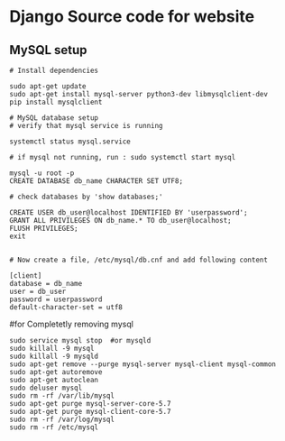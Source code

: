 # Django Source code for website


## MySQL setup
	
	# Install dependencies

	sudo apt-get update
	sudo apt-get install mysql-server python3-dev libmysqlclient-dev
	pip install mysqlclient

	# MySQL database setup
	# verify that mysql service is running

	systemctl status mysql.service
	
	# if mysql not running, run : sudo systemctl start mysql
	
	mysql -u root -p
	CREATE DATABASE db_name CHARACTER SET UTF8;

	# check databases by 'show databases;'
	
	CREATE USER db_user@localhost IDENTIFIED BY 'userpassword';
	GRANT ALL PRIVILEGES ON db_name.* TO db_user@localhost;
	FLUSH PRIVILEGES;
	exit


	# Now create a file, /etc/mysql/db.cnf and add following content

	[client]
	database = db_name
	user = db_user
	password = userpassword
	default-character-set = utf8
 
#for Completetly removing mysql

	sudo service mysql stop  #or mysqld
	sudo killall -9 mysql
	sudo killall -9 mysqld
	sudo apt-get remove --purge mysql-server mysql-client mysql-common
	sudo apt-get autoremove
	sudo apt-get autoclean
	sudo deluser mysql
	sudo rm -rf /var/lib/mysql
	sudo apt-get purge mysql-server-core-5.7
	sudo apt-get purge mysql-client-core-5.7
	sudo rm -rf /var/log/mysql
	sudo rm -rf /etc/mysql 




